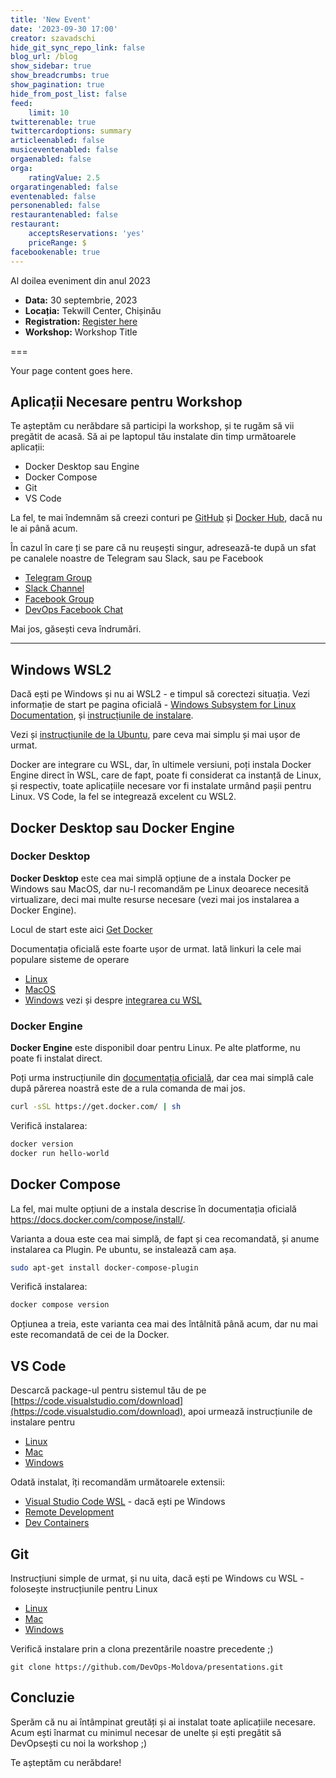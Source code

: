 ```yaml
---
title: 'New Event'
date: '2023-09-30 17:00'
creator: szavadschi
hide_git_sync_repo_link: false
blog_url: /blog
show_sidebar: true
show_breadcrumbs: true
show_pagination: true
hide_from_post_list: false
feed:
    limit: 10
twitterenable: true
twittercardoptions: summary
articleenabled: false
musiceventenabled: false
orgaenabled: false
orga:
    ratingValue: 2.5
orgaratingenabled: false
eventenabled: false
personenabled: false
restaurantenabled: false
restaurant:
    acceptsReservations: 'yes'
    priceRange: $
facebookenable: true
---
```


Al doilea eveniment din anul 2023

- **Data:** 30 septembrie, 2023
- **Locația:** Tekwill Center, Chișinău
- **Registration:** [Register here](https://tekwill.typeform.com/to/RAx4ZWYP)
- **Workshop:** Workshop Title

===

Your page content goes here.

## Aplicații Necesare pentru Workshop

Te așteptăm cu nerăbdare să participi la workshop, și te rugăm să vii pregătit de acasă. Să ai pe laptopul tău instalate din timp următoarele aplicații:
* Docker Desktop sau Engine
* Docker Compose
* Git
* VS Code

La fel, te mai îndemnăm să creezi conturi pe [GitHub](https://github.com/signup) și [Docker Hub](https://hub.docker.com/signup), dacă nu le ai până acum.

În cazul în care ți se pare că nu reușești singur, adresează-te după un sfat pe canalele noastre de Telegram sau Slack, sau pe Facebook
* [Telegram Group](https://t.me/+tqp4aRgys_NjMWEy)
* [Slack Channel](https://join.slack.com/t/devopsmd/shared_invite/zt-4ohkqths-get_wPjSSrYgTtIybwez0g)
* [Facebook Group](https://www.facebook.com/groups/devops.md/)
* [DevOps Facebook Chat](https://m.me/ch/AbZm0k3AidGJQ2dz/)

Mai jos, găsești ceva îndrumări.

---
## Windows WSL2
Dacă ești pe Windows și nu ai WSL2 - e timpul să corectezi situația.
Vezi informație de start pe pagina oficială - [Windows Subsystem for Linux Documentation](https://learn.microsoft.com/en-us/windows/wsl/), și [instrucțiunile de instalare](https://learn.microsoft.com/en-us/windows/wsl/install). 

Vezi și [instrucțiunile de la Ubuntu](https://ubuntu.com/tutorials/install-ubuntu-on-wsl2-on-windows-11-with-gui-support#1-overview), pare ceva mai simplu și mai ușor de urmat.

Docker are integrare cu WSL, dar, în ultimele versiuni, poți instala Docker Engine direct în WSL, care de fapt, poate fi considerat ca instanță de Linux, și respectiv, toate aplicațiile necesare vor fi instalate urmând pașii pentru Linux. VS Code, la fel se integrează excelent cu WSL2.

## Docker Desktop sau Docker Engine

### Docker Desktop

**Docker Desktop** este cea mai simplă opțiune de a instala Docker pe Windows sau MacOS, dar nu-l recomandăm 
pe Linux deoarece necesită virtualizare, deci mai multe resurse necesare (vezi mai jos instalarea a Docker Engine).

Locul de start este aici [Get Docker](https://docs.docker.com/get-docker/)

Documentația oficială este foarte ușor de urmat. Iată linkuri la cele mai populare sisteme de operare
* [Linux](https://docs.docker.com/desktop/install/linux-install/)
* [MacOS](https://docs.docker.com/desktop/install/mac-install/)
* [Windows](https://docs.docker.com/desktop/install/windows-install/) vezi și despre [integrarea cu WSL](https://docs.docker.com/desktop/wsl/)

### Docker Engine

**Docker Engine** este disponibil doar pentru Linux. Pe alte platforme, nu poate fi instalat direct.

Poți urma instrucțiunile din [documentația oficială](https://docs.docker.com/engine/install/), dar cea mai simplă cale după părerea noastră este de a rula comanda de mai jos.  

```sh
curl -sSL https://get.docker.com/ | sh
```

Verifică instalarea:

```sh
docker version
docker run hello-world
```

## Docker Compose

La fel, mai multe opțiuni de a instala descrise în documentația oficială https://docs.docker.com/compose/install/. 

Varianta a doua este cea mai simplă, de fapt și cea recomandată, și anume instalarea ca Plugin. Pe ubuntu, se instalează cam așa.

```sh
sudo apt-get install docker-compose-plugin
```

Verifică instalarea:
```sh
docker compose version
```
Opțiunea a treia, este varianta cea mai des întâlnită până acum, dar nu mai este recomandată de cei de la Docker.

## VS Code
Descarcă package-ul pentru sistemul tău de pe [https://code.visualstudio.com/download](https://code.visualstudio.com/download), apoi urmează instrucțiunile de instalare pentru
* [Linux](https://code.visualstudio.com/docs/setup/linux)
* [Mac](https://code.visualstudio.com/docs/setup/mac)
* [Windows](https://code.visualstudio.com/docs/setup/windows)

Odată instalat, îți recomandăm următoarele extensii:
* [Visual Studio Code WSL](https://marketplace.visualstudio.com/items?itemName=ms-vscode-remote.remote-wsl) - dacă ești pe Windows
* [Remote Development](https://marketplace.visualstudio.com/items?itemName=ms-vscode-remote.vscode-remote-extensionpack)
* [Dev Containers](https://marketplace.visualstudio.com/items?itemName=ms-vscode-remote.remote-containers)


## Git

Instrucțiuni simple de urmat, și nu uita, dacă ești pe Windows cu WSL - folosește instrucțiunile pentru Linux
* [Linux](https://git-scm.com/download/linux)
* [Mac](https://git-scm.com/download/mac)
* [Windows](https://git-scm.com/download/win)

Verifică instalare prin a clona prezentările noastre precedente ;)

 ```
 git clone https://github.com/DevOps-Moldova/presentations.git
 ```
 
 ## Concluzie
 
Sperăm că nu ai întâmpinat greutăți și ai instalat toate aplicațiile necesare. Acum ești înarmat cu minimul necesar de unelte și ești pregătit să DevOpsești cu noi la workshop ;) 

Te așteptăm cu nerăbdare!
